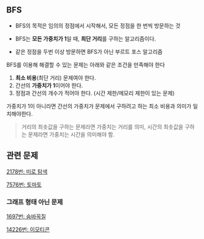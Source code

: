 ## BFS
* BFS의 목적은 임의의 정점에서 시작해서, 모든 정점을 한 번씩 방문하는 것

* BFS는 **모든 가중치가 1**일 때, **최단 거리**를 구하는 알고리즘이다.
* 같은 정점을 두번 이상 방문하면 BFS가 아닌 부르트 포스 알고리즘


BFS를 이용해 해결할 수 있는 문제는 아래와 같은 조건을 만족해야 한다
1. **최소 비용**(최단 거리) 문제여야 한다.
2. 간선의 **가중치가 1**이어야 한다.
3. 정점과 간선의 개수가 적어야 한다. 
(시간 제한/메모리 제한이 있는 문제)

가중치가 1이 아니라면
간선의 가중치가 문제에서 구하려고 하는 최소 비용과 의미가 일치해야한다.
>거리의 최솟값을 구하는 문제라면 가중치는 거리를 의미, 시간의 최솟값을 구하는 문제라면 가중치는 시간을 의미해야 함.

## 관련 문제
[2178번: 미로 탐색](https://www.acmicpc.net/problem/2178)

[7576번: 토마토](https://www.acmicpc.net/problem/7576)

### 그래프 형태 아닌 문제

[1697번: 숨바꼭질](https://www.acmicpc.net/problem/1697)


[14226번: 이모티콘](https://www.acmicpc.net/problem/14226)
<!--stackedit_data:
eyJoaXN0b3J5IjpbLTM4NzE2MjkxNiw5NDcxNTMyNzMsNTMzNj
c1ODQxLC0xNDQ3MzcwNTE4LC0xNjc0MDgxMzU2XX0=
-->